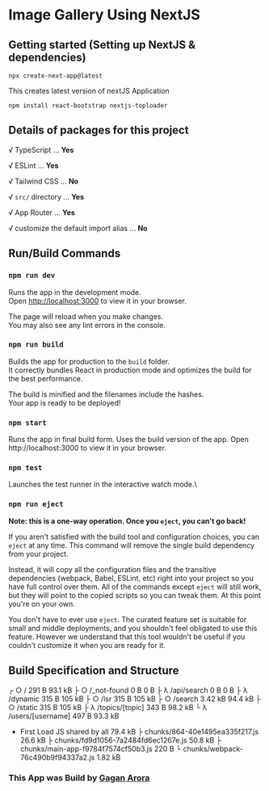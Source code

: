 # Image Gallery Using NextJS

## Getting started (Setting up NextJS & dependencies)

```
npx create-next-app@latest
```

This creates latest version of nextJS Application

```
npm install react-bootstrap nextjs-toploader
```

## Details of packages for this project

√ TypeScript ... **Yes**

√ ESLint ... **Yes**

√ Tailwind CSS ... **No**

√ `src/` directory ... **Yes**

√ App Router ... **Yes**

√ customize the default import alias ... **No**

## Run/Build Commands

### `npm run dev`

Runs the app in the development mode.\
Open [http://localhost:3000](http://localhost:3000) to view it in your browser.

The page will reload when you make changes.\
You may also see any lint errors in the console.

### `npm run build`

Builds the app for production to the `build` folder.\
It correctly bundles React in production mode and optimizes the build for the best performance.

The build is minified and the filenames include the hashes.\
Your app is ready to be deployed!

### `npm start`

Runs the app in final build form. Uses the build version of the app.
Open http://localhost:3000 to view it in your browser.

### `npm test`

Launches the test runner in the interactive watch mode.\

### `npm run eject`

**Note: this is a one-way operation. Once you `eject`, you can't go back!**

If you aren't satisfied with the build tool and configuration choices, you can `eject` at any time. This command will remove the single build dependency from your project.

Instead, it will copy all the configuration files and the transitive dependencies (webpack, Babel, ESLint, etc) right into your project so you have full control over them. All of the commands except `eject` will still work, but they will point to the copied scripts so you can tweak them. At this point you're on your own.

You don't have to ever use `eject`. The curated feature set is suitable for small and middle deployments, and you shouldn't feel obligated to use this feature. However we understand that this tool wouldn't be useful if you couldn't customize it when you are ready for it.

## Build Specification and Structure

┌ ○ / 291 B 93.1 kB
├ ○ /\_not-found 0 B 0 B
├ λ /api/search 0 B 0 B
├ λ /dynamic 315 B 105 kB
├ ○ /isr 315 B 105 kB
├ ○ /search 3.42 kB 94.4 kB
├ ○ /static 315 B 105 kB
├ λ /topics/[topic] 343 B 98.2 kB
└ λ /users/[username] 497 B 93.3 kB

- First Load JS shared by all 79.4 kB
  ├ chunks/864-40e1495ea335f217.js 26.6 kB
  ├ chunks/fd9d1056-7a2484fd6ec1267e.js 50.8 kB
  ├ chunks/main-app-f9784f7574cf50b3.js 220 B
  └ chunks/webpack-76c490b9f94337a2.js 1.82 kB

### This App was Build by <a href="https://www.gagan.click/" target="_blank">Gagan Arora</a>
